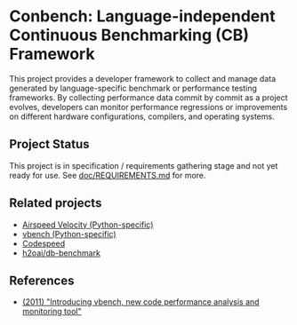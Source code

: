 # Conbench: Language-independent Continuous Benchmarking (CB) Framework

This project provides a developer framework to collect and manage data
generated by language-specific benchmark or performance testing frameworks. By
collecting performance data commit by commit as a project evolves, developers
can monitor performance regressions or improvements on different hardware
configurations, compilers, and operating systems.

## Project Status

This project is in specification / requirements gathering stage and not yet
ready for use. See [doc/REQUIREMENTS.md][1] for more.

## Related projects

* [Airspeed Velocity (Python-specific)][2]
* [vbench (Python-specific)][3]
* [Codespeed][4]
* [h2oai/db-benchmark][6]

## References

* [(2011) "Introducing vbench, new code performance analysis and monitoring tool"][5]

[1]: https://github.com/apache/arrow/blob/master/doc/REQUIREMENTS.md
[2]: https://github.com/airspeed-velocity/asv
[3]: https://github.com/wesm/vbench
[4]: https://github.com/tobami/codespeed
[5]: https://wesmckinney.com/blog/introducing-vbench-new-code-performance-analysis-and-monitoring-tool/
[6]: https://github.com/h2oai/db-benchmark